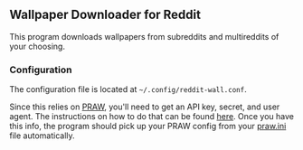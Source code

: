 ## Wallpaper Downloader for Reddit

This program downloads wallpapers from subreddits and multireddits of your choosing.

### Configuration

The configuration file is located at `~/.config/reddit-wall.conf`.

Since this relies on [PRAW](https://praw.readthedocs.io/en/latest/index.html), you'll need to get an API key, secret, and user agent. The instructions on how to do that can be found [here](https://github.com/reddit-archive/reddit/wiki/OAuth2-Quick-Start-Example#first-steps). Once you have this info, the program should pick up your PRAW config from your [praw.ini](https://praw.readthedocs.io/en/latest/getting_started/configuration/prawini.html#praw-ini) file automatically.